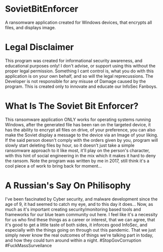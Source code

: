 # SovietBitEnforcer
A ransomware application created for Windows devices, that encrypts all files, and displays image.

# Legal Disclaimer
This program was created for informational security awareness, and educational purposes only! I don't advise, or support using this without the proper legal permission. Something I cant control is, what you do with this application is on your own behalf, and so will the legal reprecussions. The Developer is not responsible for any misuse of Damage caused by the program. This is created only to innovate and educate our InfoSec Fanboys. 


# What Is The Soviet Bit Enforcer? 
This ransomware application ONLY works for operating systems running Windows, after the generated file has been ran on the targeted device, it has the ability to encrypt all files on drive, of your preference, you can also make the Soviet display a message to the device via an Image of your liking. If the said person doesn't comply with the orders given by you, program will slowly start deleting files by hour, so it doesn't just take a simple ransomware approach to it like most, it'll play on the person's character, with this hint of social engineering in the mix which it makes it hard to deny the ransom. Note the program was written by me in 2017, still think it's a cool piece a of work to bring back for moment...


# A Russian's Say On Philisophy
I've been fascinated by Cyber security, and malware development since the age of 9, it had seemed to catch my eye, and to this day it does... Now, as much as it's important creating security/monitoring based tools and frameworks for our blue team community out here. I feel like it's a necessity for us who find these things as a career or interest, that we can agree, that it's good to get a little taste of both sides, it inforces good InfoSec, and especially with the things going on through out this pandemic. That we just simply never know the real outcomes of things we're talking part in today, and how they could turn around within a night.
#StopGovCorruption #FuckMassSurveilance







